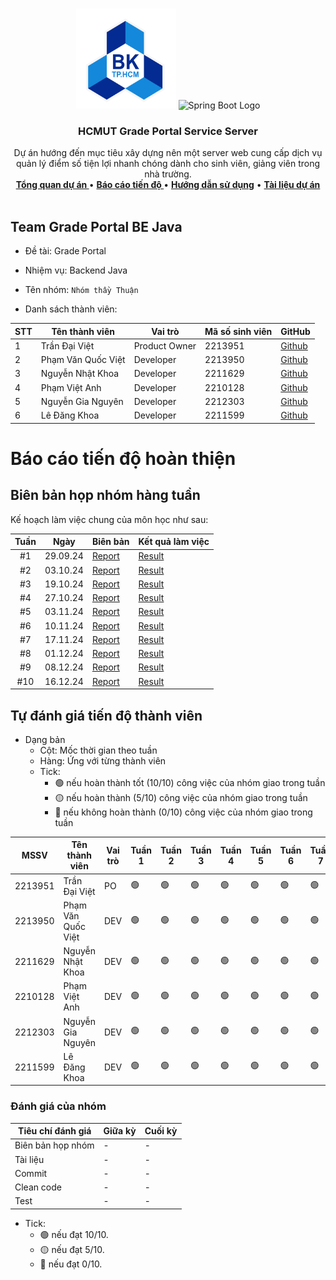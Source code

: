 <a id="readme-top"></a>

<!-- PROJECT LOGO -->
<br />
<div align="center">
  <a >
    <img src="../hcmut.png" alt="HCMUT Logo" width="160" height="160">
    <img src="https://spring.io/img/spring-2.svg" alt="Spring Boot Logo" width="160" height="160">
  </a>

  <h3 align="center">HCMUT Grade Portal Service Server</h3>

  <p align="center">
    Dự án hướng đến mục tiêu xây dựng nên một server web cung cấp dịch vụ quản lý điểm số tiện lợi nhanh chóng dành cho sinh viên, giảng viên  trong nhà trường.
    <br />
    <a href="../README.md"><strong>Tổng quan dự án </strong></a>
    •
    <a href="#progress_report"><strong>Báo cáo tiến độ </strong></a>
    •
    <a href="../docs/user-guide.md"><strong>Hướng dẫn sử dụng</strong></a>
    •
    <a href="../docs/document.md"><strong>Tài liệu dự án</strong></a>
    <br />
    <br />
  </p>
</div>

## Team Grade Portal BE Java

- Đề tài: Grade Portal
- Nhiệm vụ: Backend Java
- Tên nhóm: `Nhóm thầy Thuận`

- Danh sách thành viên:

| STT | Tên thành viên     | Vai trò       | Mã số sinh viên | GitHub                                   |
| --- | ------------------ | ------------- | --------------- | ---------------------------------------- |
| 1   | Trần Đại Việt      | Product Owner | 2213951         | [Github](https://github.com/VietTranDai) |
| 2   | Phạm Văn Quốc Việt | Developer     | 2213950         | [Github](https://github.com/phaiHP)      |
| 3   | Nguyễn Nhật Khoa   | Developer     | 2211629         | [Github](https://github.com/Sherllgen)   |
| 4   | Phạm Việt Anh      | Developer     | 2210128         | [Github](https://github.com/vietank62)   |
| 5   | Nguyễn Gia Nguyên  | Developer     | 2212303         | [Github](https://github.com/NguyenBk22)  |
| 6   | Lê Đăng Khoa       | Developer     | 2211599         | [Github](https://github.com/thisIsKhoa)  |

<a id="progress_report"></a>

# Báo cáo tiến độ hoàn thiện

## Biên bản họp nhóm hàng tuần

Kế hoạch làm việc chung của môn học như sau:

| Tuần |   Ngày   | Biên bản                                                                                | Kết quả làm việc                                                 |
| :--: | :------: | :-------------------------------------------------------------------------------------- | :--------------------------------------------------------------- |
|  #1  | 29.09.24 | [Report](/reports/weeklyReport/meeting_minute_report/meeting_minute_report_09_29_24.md) | [Result](/reports/weeklyReport/weekly_result/result_09_29_24.md) |
|  #2  | 03.10.24 | [Report](/reports/weeklyReport/meeting_minute_report/meeting_minute_report_10_03_24.md) | [Result](/reports/weeklyReport/weekly_result/result_10_03_24.md) |
|  #3  | 19.10.24 | [Report](/reports/weeklyReport/meeting_minute_report/meeting_minute_report_10_19_24.md) | [Result](/reports/weeklyReport/weekly_result/result_10_19_24.md) |
|  #4  | 27.10.24 | [Report](/reports/weeklyReport/meeting_minute_report/meeting_minute_report_10_27_24.md) | [Result](/reports/weeklyReport/weekly_result/result_10_27_24.md) |
|  #5  | 03.11.24 | [Report](/reports/weeklyReport/meeting_minute_report/meeting_minute_report_11_03_24.md) | [Result](/reports/weeklyReport/weekly_result/result_11_03_24.md) |
|  #6  | 10.11.24 | [Report](/reports/weeklyReport/meeting_minute_report/meeting_minute_report_11_10_24.md) | [Result](/reports/weeklyReport/weekly_result/result_11_10_24.md) |
|  #7  | 17.11.24 | [Report](/reports/weeklyReport/meeting_minute_report/meeting_minute_report_11_17_24.md) | [Result](/reports/weeklyReport/weekly_result/result_11_17_24.md) |
|  #8  | 01.12.24 | [Report](/reports/weeklyReport/meeting_minute_report/meeting_minute_report_12_01_24.md) | [Result](/reports/weeklyReport/weekly_result/result_12_01_24.md) |
|  #9  | 08.12.24 | [Report](/reports/weeklyReport/meeting_minute_report/meeting_minute_report_12_08_24.md) | [Result](/reports/weeklyReport/weekly_result/result_12_08_24.md) |
| #10  | 16.12.24 | [Report](/reports/weeklyReport/meeting_minute_report/meeting_minute_report_12_16_24.md) | [Result](/reports/weeklyReport/weekly_result/result_12_16_24.md) |

## Tự đánh giá tiến độ thành viên

- Dạng bản
  - Cột: Mốc thời gian theo tuần
  - Hàng: Ứng với từng thành viên
  - Tick:
    - 🟢 nếu hoàn thành tốt (10/10) công việc của nhóm giao trong tuần
    - 🟡 nếu hoàn thành (5/10) công việc của nhóm giao trong tuần
    - 🔴 nếu không hoàn thành (0/10) công việc của nhóm giao trong tuần

| MSSV    | Tên thành viên     | Vai trò | Tuần 1 | Tuần 2 | Tuần 3 | Tuần 4 | Tuần 5 | Tuần 6 | Tuần 7 | Tuần 8 | Tuần 9 | Tuần 10 |
| ------- | ------------------ | ------- | ------ | ------ | ------ | ------ | ------ | ------ | ------ | ------ | ------ | ------- |
| 2213951 | Trần Đại Việt      | PO      | 🟢     | 🟢     | 🟢     | 🟢     | 🟢     | 🟢     | 🟢     | 🟢     | 🟢     | -       |
| 2213950 | Phạm Văn Quốc Việt | DEV     | 🟢     | 🟢     | 🟢     | 🟢     | 🟢     | 🟢     | 🟢     | 🟢     | 🟢     | -       |
| 2211629 | Nguyễn Nhật Khoa   | DEV     | 🟢     | 🟢     | 🟢     | 🟢     | 🟢     | 🟢     | 🟢     | 🟢     | 🟢     | -       |
| 2210128 | Phạm Việt Anh      | DEV     | 🟢     | 🟢     | 🟢     | 🟢     | 🟢     | 🟢     | 🟢     | 🟢     | 🟢     | -       |
| 2212303 | Nguyễn Gia Nguyên  | DEV     | 🟢     | 🟢     | 🟢     | 🟢     | 🟢     | 🟢     | 🟢     | 🟢     | 🟢     | -       |
| 2211599 | Lê Đăng Khoa       | DEV     | 🟢     | 🟢     | 🟢     | 🟢     | 🟢     | 🟢     | 🟢     | 🟢     | 🟢     | -       |

### Đánh giá của nhóm

| Tiêu chí đánh giá | Giữa kỳ | Cuối kỳ |
| ----------------- | ------- | ------- |
| Biên bản họp nhóm | -       | -       |
| Tài liệu          | -       | -       |
| Commit            | -       | -       |
| Clean code        | -       | -       |
| Test              | -       | -       |

- Tick:
  - 🟢 nếu đạt 10/10.
  - 🟡 nếu đạt 5/10.
  - 🔴 nếu đạt 0/10.
